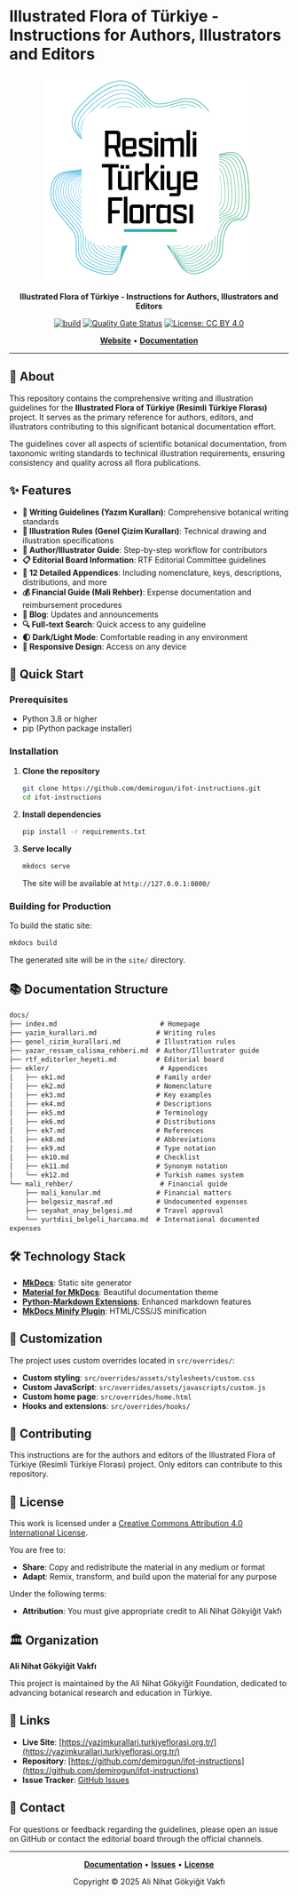 # Illustrated Flora of Türkiye - Instructions for Authors, Illustrators and Editors

<div align="center">

![Logo](docs/assets/od_logo.png)

**Illustrated Flora of Türkiye - Instructions for Authors, Illustrators and Editors**

[![build](https://github.com/demirogun/ifot-instructions/actions/workflows/build.yml/badge.svg)](https://github.com/demirogun/ifot-instructions/actions/workflows/build.yml)
[![Quality Gate Status](https://sonarqube.turkiyeflorasi.org.tr/api/project_badges/measure?project=NezahatGokyigitBotanicGarden_ifot-instructions_42b4397f-4f8d-46c4-a2c3-fc6e8f482c28&metric=alert_status&token=sqb_188ef10effee4234611e93178b0e77d3013ac3b0)](https://sonarqube.turkiyeflorasi.org.tr/dashboard?id=NezahatGokyigitBotanicGarden_ifot-instructions_42b4397f-4f8d-46c4-a2c3-fc6e8f482c28)
[![License: CC BY 4.0](https://img.shields.io/badge/License-CC%20BY%204.0-lightgrey.svg)](https://creativecommons.org/licenses/by/4.0/)

[**Website**](https://yazimkurallari.turkiyeflorasi.org.tr/) • [**Documentation**](https://yazimkurallari.turkiyeflorasi.org.tr/)

</div>

---

## 📖 About

This repository contains the comprehensive writing and illustration guidelines for the **Illustrated Flora of Türkiye (Resimli Türkiye Florası)** project. It serves as the primary reference for authors, editors, and illustrators contributing to this significant botanical documentation effort.

The guidelines cover all aspects of scientific botanical documentation, from taxonomic writing standards to technical illustration requirements, ensuring consistency and quality across all flora publications.

## ✨ Features

- **📝 Writing Guidelines (Yazım Kuralları)**: Comprehensive botanical writing standards
- **🎨 Illustration Rules (Genel Çizim Kuralları)**: Technical drawing and illustration specifications
- **👥 Author/Illustrator Guide**: Step-by-step workflow for contributors
- **📋 Editorial Board Information**: RTF Editorial Committee guidelines
- **📎 12 Detailed Appendices**: Including nomenclature, keys, descriptions, distributions, and more
- **💰 Financial Guide (Mali Rehber)**: Expense documentation and reimbursement procedures
- **📰 Blog**: Updates and announcements
- **🔍 Full-text Search**: Quick access to any guideline
- **🌓 Dark/Light Mode**: Comfortable reading in any environment
- **📱 Responsive Design**: Access on any device

## 🚀 Quick Start

### Prerequisites

- Python 3.8 or higher
- pip (Python package installer)

### Installation

1. **Clone the repository**
   ```bash
   git clone https://github.com/demirogun/ifot-instructions.git
   cd ifot-instructions
   ```

2. **Install dependencies**
   ```bash
   pip install -r requirements.txt
   ```

3. **Serve locally**
   ```bash
   mkdocs serve
   ```
   
   The site will be available at `http://127.0.0.1:8000/`

### Building for Production

To build the static site:

```bash
mkdocs build
```

The generated site will be in the `site/` directory.

## 📚 Documentation Structure

```
docs/
├── index.md                          # Homepage
├── yazim_kurallari.md               # Writing rules
├── genel_cizim_kurallari.md         # Illustration rules
├── yazar_ressam_calisma_rehberi.md  # Author/Illustrator guide
├── rtf_editorler_heyeti.md          # Editorial board
├── ekler/                            # Appendices
│   ├── ek1.md                       # Family order
│   ├── ek2.md                       # Nomenclature
│   ├── ek3.md                       # Key examples
│   ├── ek4.md                       # Descriptions
│   ├── ek5.md                       # Terminology
│   ├── ek6.md                       # Distributions
│   ├── ek7.md                       # References
│   ├── ek8.md                       # Abbreviations
│   ├── ek9.md                       # Type notation
│   ├── ek10.md                      # Checklist
│   ├── ek11.md                      # Synonym notation
│   └── ek12.md                      # Turkish names system
└── mali_rehber/                      # Financial guide
    ├── mali_konular.md              # Financial matters
    ├── belgesiz_masraf.md           # Undocumented expenses
    ├── seyahat_onay_belgesi.md      # Travel approval
    └── yurtdisi_belgeli_harcama.md  # International documented expenses
```

## 🛠️ Technology Stack

- **[MkDocs](https://www.mkdocs.org/)**: Static site generator
- **[Material for MkDocs](https://squidfunk.github.io/mkdocs-material/)**: Beautiful documentation theme
- **[Python-Markdown Extensions](https://facelessuser.github.io/pymdown-extensions/)**: Enhanced markdown features
- **[MkDocs Minify Plugin](https://github.com/byrnereese/mkdocs-minify-plugin)**: HTML/CSS/JS minification

## 🎨 Customization

The project uses custom overrides located in `src/overrides/`:

- **Custom styling**: `src/overrides/assets/stylesheets/custom.css`
- **Custom JavaScript**: `src/overrides/assets/javascripts/custom.js`
- **Custom home page**: `src/overrides/home.html`
- **Hooks and extensions**: `src/overrides/hooks/`

## 📝 Contributing

This instructions are for the authors and editors of the Illustrated Flora of Türkiye (Resimli Türkiye Florası) project. Only editors can contribute to this repository.

## 📄 License

This work is licensed under a [Creative Commons Attribution 4.0 International License](LICENSE).

You are free to:
- **Share**: Copy and redistribute the material in any medium or format
- **Adapt**: Remix, transform, and build upon the material for any purpose

Under the following terms:
- **Attribution**: You must give appropriate credit to Ali Nihat Gökyiğit Vakfı

## 🏛️ Organization

**Ali Nihat Gökyiğit Vakfı**

This project is maintained by the Ali Nihat Gökyiğit Foundation, dedicated to advancing botanical research and education in Türkiye.

## 🔗 Links

- **Live Site**: [https://yazimkurallari.turkiyeflorasi.org.tr/](https://yazimkurallari.turkiyeflorasi.org.tr/)
- **Repository**: [https://github.com/demirogun/ifot-instructions](https://github.com/demirogun/ifot-instructions)
- **Issue Tracker**: [GitHub Issues](https://github.com/demirogun/ifot-instructions/issues)

## 📧 Contact

For questions or feedback regarding the guidelines, please open an issue on GitHub or contact the editorial board through the official channels.

---

<div align="center">

**[Documentation](https://yazimkurallari.turkiyeflorasi.org.tr/)** • **[Issues](https://github.com/demirogun/ifot-instructions/issues)** • **[License](LICENSE)**

Copyright © 2025 Ali Nihat Gökyiğit Vakfı

</div>
